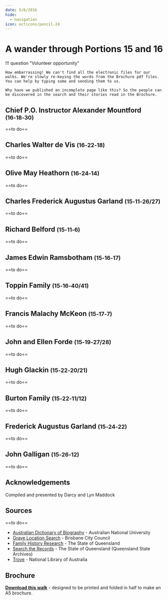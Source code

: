 ```yaml
---
date: 5/6/2016
hide:
  - navigation
icon: octicons/pencil-24
---
```


# A wander through Portions 15 and 16  

!!! question "Volunteer opportunity"

    How embarrassing! We can't find all the electronic files for our walks. We're slowly re-keying the words from the Brochure pdf files. You can help by typing some and sending them to us. 
    
    Why have we published an incomplete page like this? So the people can be discovered in the search and their stories read in the Brochure.

<!--
Introduction

???+ Example "Directions" 

    Starting point
    Walking directions to first headstone... is the grave of...
    
    ![](../assets/404.png){ width="15%" }
-->

## Chief P.O. Instructor Alexander Mountford <small>(16‑18‑30)</small>

==to do==

<!--
??? Example "Directions" 

    Walking directions to next headstone... is the grave of...
    
    ![](../assets/404.png){ width="15%" }
-->

## Charles Walter de Vis <small>(16‑22‑18)</small>

==to do==

## Olive May Heathorn <small>(16‑24‑14)</small>

==to do==

## Charles Frederick Augustus Garland <small>(15‑11‑26/27)</small>

==to do==

## Richard Belford <small>(15‑11‑6)</small>

==to do==

## James Edwin Ramsbotham <small>(15‑16‑17)</small>

==to do==


## Toppin Family <small>(15‑16‑40/41)</small>

==to do==

## Francis Malachy McKeon <small>(15‑17‑7)</small>

==to do==

## John and Ellen Forde <small>(15‑19‑27/28)</small>

==to do==

## Hugh Glackin <small>(15‑22‑20/21)</small>

==to do==

## Burton Family <small>(15‑22‑11/12)</small>

==to do==

## Frederick Augustus Garland <small>(15‑24‑22)</small>

==to do==

## John Galligan <small>(15‑26‑12)</small>

==to do==

<!--
![](../assets/john-devoy-residence-1908.jpg){ width="70%" }  

*<small>[Devoy residence in Ashgrove, Brisbane, ca. 1908](http://onesearch.slq.qld.gov.au/permalink/f/1upgmng/slq_alma21218171470002061). The Devoy residence was in Three Mile Scrub Road (now Ashgrove Avenue), off Waterworks Road. John Devoy was the manager of Castlemaine Perkins. — State Library of Queensland.</small>*

-->

## Acknowledgements

Compiled and presented by Darcy and Lyn Maddock

## Sources

==to do==

- [Australian Dictionary of Biography](https://adb.anu.edu.au) - Australian National University
- [Grave Location Search](http://graves.brisbane.qld.gov.au) - Brisbane City Council
- [Family History Research](https://www.familyhistory.bdm.qld.gov.au) - The State of Queensland
- [Search the Records](https://www.qld.gov.au/recreation/arts/heritage/archives/search-the-records) - The State of Queensland (Queensland State Archives)
- [Trove](https://trove.nla.gov.au) - National Library of Australia


<div class="noprint" markdown="1">

## Brochure

**[Download this walk](../assets/guides/portion5-part2.pdf)** - designed to be printed and folded in half to make an A5 brochure.

</div>
